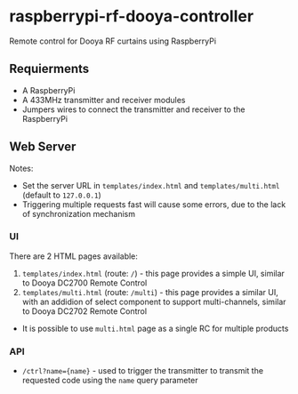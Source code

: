 # raspberrypi-rf-dooya-controller
Remote control for Dooya RF curtains using RaspberryPi

## Requierments
- A RaspberryPi
- A 433MHz transmitter and receiver modules
- Jumpers wires to connect the transmitter and receiver to the RaspberryPi

## Web Server
Notes: 
- Set the server URL in `templates/index.html` and `templates/multi.html` (default to `127.0.0.1`)
- Triggering multiple requests fast will cause some errors, due to the lack of synchronization mechanism

### UI
There are 2 HTML pages available:
1. `templates/index.html` (route: `/`) - this page provides a simple UI, similar to Dooya DC2700 Remote Control
2. `templates/multi.html` (route: `/multi`) - this page provides a similar UI, with an addidion of select component to support multi-channels, similar to Dooya DC2702 Remote Control
- It is possible to use `multi.html` page as a single RC for multiple products

### API
- `/ctrl?name={name}` - used to trigger the transmitter to transmit the requested code using the `name` query parameter